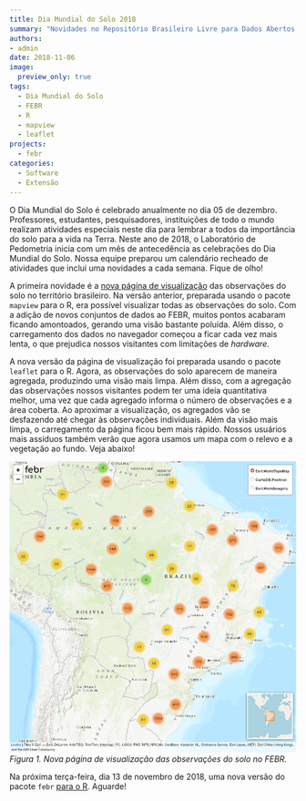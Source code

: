 ```yaml
---
title: Dia Mundial do Solo 2018
summary: "Novidades no Repositório Brasileiro Livre para Dados Abertos do Solo para celebrar o Dia Mundial do Solo 2018. Acabamos de lançar uma nova página de visualização das observações do solo no território brasileiro. A nova versão da página de visualização foi preparada usando o pacote `leaflet` para o R."
authors:
- admin
date: 2018-11-06
image:
  preview_only: true
tags:
  - Dia Mundial do Solo
  - FEBR
  - R
  - mapview
  - leaflet
projects:
  - febr
categories:
  - Software
  - Extensão
---
```


O Dia Mundial do Solo é celebrado anualmente no dia 05 de dezembro.
Professores, estudantes, pesquisadores, instituições de todo o mundo realizam atividades especiais neste dia para lembrar a todos da importância do solo para a vida na Terra.
Neste ano de 2018, o Laboratório de Pedometria inicia com um mês de antecedência as celebrações do Dia Mundial do Solo.
Nossa equipe preparou um calendário recheado de atividades que inclui uma novidades a cada semana.
Fique de olho!

A primeira novidade é a [nova página de visualização][view] das observações do solo no território brasileiro.
Na versão anterior, preparada usando o pacote `mapview` para o R, era possível visualizar todas as observações do solo.
Com a adição de novos conjuntos de dados ao FEBR, muitos pontos acabaram ficando amontoados, gerando uma visão bastante poluída.
Além disso, o carregamento dos dados no navegador começou a ficar cada vez mais lenta, o que prejudica nossos visitantes com limitações de _hardware_.

[view]: https://pedometria.shinyapps.io/febr-busca-de-dados-processados/

A nova versão da página de visualização foi preparada usando o pacote `leaflet` para o R.
Agora, as observações do solo aparecem de maneira agregada, produzindo uma visão mais limpa.
Além disso, com a agregação das observações nossos visitantes podem ter uma ideia quantitativa melhor, uma vez que cada agregado informa o número de observações e a área coberta.
Ao aproximar a visualização, os agregados vão se desfazendo até chegar às observações individuais.
Além da visão mais limpa, o carregamento da página ficou bem mais rápido.
Nossos usuários mais assíduos também verão que agora usamos um mapa com o relevo e a vegetação ao fundo.
Veja abaixo!

![Figura 1. Nova página de visualização das observações do solo no FEBR.](view.png)
_Figura 1. Nova página de visualização das observações do solo no FEBR._

Na próxima terça-feira, dia 13 de novembro de 2018, uma nova versão do pacote `febr` [para o R][pacote]. Aguarde!

[pacote]: https://github.com/samuel-rosa/febr-package
